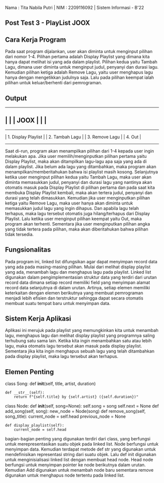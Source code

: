 Nama : Tita Nabila Putri
 | NIM : 2209116092
 | Sistem Informasi - B'22

## Post Test 3 - PlayList JOOX

## Cara Kerja Program
Pada saat program dijalankan, user akan diminta untuk menginput pilihan dari nomor 1-4. Pilihan pertama adalah Display Playlist yang dimana kita hanya dapat melihat isi yang ada dalam playlist. Pilihan kedua yaitu Tambah Lagu, dimana user diminta untuk menginput judul, penyanyi dan durasi lagu. Kemudian pilihan ketiga adalah Remove Lagu, yaitu user menghapus lagu hanya dengan mengetikkan judulnya saja. Lalu pada pilihan keempat ialah pilihan untuk keluar/berhenti dari pemrograman.


## Output
---------------------------------------
|                                     |
|                JOOX                 |
|                                     |
---------------------------------------
***************************************
| 1. Display Playlist                 |
| 2. Tambah Lagu                      |
| 3. Remove Lagu                      |
| 4. Out                              |
***************************************
Saat di-run, program akan menampilkan pilihan dari 1-4 kepada user ingin melakukan apa. Jika user memilih/menginputkan pilihan pertama yaitu Display Playlist, maka akan ditampilkan lagu-lagu apa saja yang ada di dalam playlist. Jika belum ada lagu yang ditambahkan, maka program akan menampilkan/memberitahukan bahwa isi playlist masih kosong. Selanjutnya ketika user menginput pilihan kedua yaitu Tambah Lagu, maka user akan diminta memasukkan judul, penyanyi dan durasi lagu yang nantinya akan otomatis masuk pada Display Playlist di pilihan pertama dan pada saat kita membuka Display Playlist kembali, maka akan tertera judul, penyanyi dan durasi yang telah dimasukkan. Kemudian jika user menginputkan pilihan ketiga yaitu Remove Lagu, maka user hanya akan diminta untuk memasukkan judul lagu yang ingin dihapus. Dan apabila lagu telah terhapus, maka lagu tersebut otomatis juga hilang/terhapus dari Display Playlist. Lalu ketika user menginput pilihan keempat yaitu Out, maka program akan terhenti. Sementara jika user menginputkan pilihan angka yang tidak tertera pada pilihan, maka akan diberitahukan bahwa pilihan tidak tersedia.


## Fungsionalitas
Pada program ini, linked list difungsikan agar dapat menyimpan record data yang ada pada masing-masing pilihan. Mulai dari melihat display playlist yang ada, menambah lagu dan menghapus lagu pada playlist. Linked list digunakan dalam pengimplementasian struktur data yang terdiri dari urutan record data dimana setiap record memiliki field yang menyimpan alamat record data selanjutnya di dalam urutan. Artinya, setiap elemen memiliki keterkaitan dengan elemen berikutnya yang membuat pemrograman menjadi lebih efisien dan terstruktur sehingga dapat secara otomatis membuat suatu tempat baru untuk menyimpan data.


## Sistem Kerja Aplikasi
Aplikasi ini merujuk pada playlist yang memungkinkan kita untuk menambah lagu, menghapus lagu dan melihat display playlist yang programnya saling terhubung satu sama lain. Ketika kita ingin menambahkan satu atau lebih lagu, maka otomatis lagu tersebut akan masuk pada display playlist. Sementara jika kita ingin menghapus sebuah lagu yang telah ditambahkan pada display playlist, maka lagu tersebut akan terhapus.


## Elemen Penting
class Song:
    def __init__(self, title, artist, duration)

    def __str__(self):
        return f"{self.title} by {self.artist} ({self.duration})"

class Node:
    def __init__(self, song=None):
        self.song = song
        self.next = None
        def add_song(self, song):
            new_node = Node(song)
        def remove_song(self, song_title):
            current_node = self.head
            previous_node = None

    def display_playlist(self):
        current_node = self.head

bagian-bagian penting yang digunakan terdiri dari class, yang berfungsi untuk merepresentasikan suatu objek pada linked list. Node berfungsi untuk menyimpan data. Kemudian terdapat metode def str yang digunakan untuk mendefinisikan representasi string dari suatu objek. Lalu def init digunakan untuk menginisialisasi linked list dengan membuat head node. Head node berfungsi untuk menyimpan pointer ke node berikutnya dalam urutan. Kemudian Add digunakan untuk menambah node baru sementara remove digunakan untuk menghapus node tertentu pada linked list.
